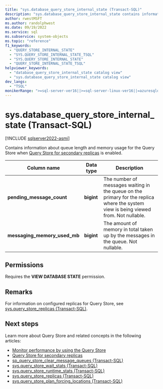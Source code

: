 ```yaml
---
title: "sys.database_query_store_internal_state (Transact-SQL)"
description: "sys.database_query_store_internal_state contains information about queue length and memory usage for the Query Store when Query Store for secondary replicas is enabled."
author: rwestMSFT
ms.author: randolphwest
ms.date: 09/19/2022
ms.service: sql
ms.subservice: system-objects
ms.topic: "reference"
f1_keywords:
  - "QUERY_STORE_INTERNAL_STATE"
  - "SYS.QUERY_STORE_INTERNAL_STATE_TSQL"
  - "SYS.QUERY_STORE_INTERNAL_STATE"
  - "QUERY_STORE_INTERNAL_STATE_TSQL"
helpviewer_keywords:
  - "database_query_store_internal_state catalog view"
  - "sys.database_query_store_internal_state catalog view"
dev_langs:
  - "TSQL"
monikerRange: ">=sql-server-ver16||>=sql-server-linux-ver16||=azuresqldb-mi-current"
---
```

# sys.database_query_store_internal_state (Transact-SQL)

[!INCLUDE [sqlserver2022-asmi](../../includes/applies-to-version/sqlserver2022-asmi.md)]

Contains information about queue length and memory usage for the Query Store when [Query Store for secondary replicas](../performance/query-store-for-secondary-replicas.md) is enabled.

|Column name|Data type|Description|
|-----------------|---------------|-----------------|
|**pending_message_count**|**bigint**|The number of messages waiting in the queue on the primary for the replica where the system view is being viewed from. Not nullable. |
|**messaging_memory_used_mb**|**bigint**|The amount of memory in total taken up by the messages in the queue. Not nullable.|

## Permissions

 Requires the **VIEW DATABASE STATE** permission.

## Remarks

 For information on configured replicas for Query Store, see [sys.query_store_replicas (Transact-SQL)](sys-query-store-replicas.md).

## Next steps

Learn more about Query Store and related concepts in the following articles:

- [Monitor performance by using the Query Store](../performance/monitoring-performance-by-using-the-query-store.md)
- [Query Store for secondary replicas](../performance/query-store-for-secondary-replicas.md)
- [sp_query_store_clear_message_queues (Transact-SQL)](../system-stored-procedures/sp-query-store-clear-message-queues-transact-sql.md)
- [sys.query_store_wait_stats (Transact-SQL)](sys-query-store-wait-stats-transact-sql.md)
- [sys.query_store_runtime_stats (Transact-SQL)](sys-query-store-runtime-stats-transact-sql.md)
- [sys.query_store_replicas (Transact-SQL)](sys-query-store-replicas.md)
- [sys.query_store_plan_forcing_locations (Transact-SQL)](sys-query-store-plan-forcing-locations-transact-sql.md)
